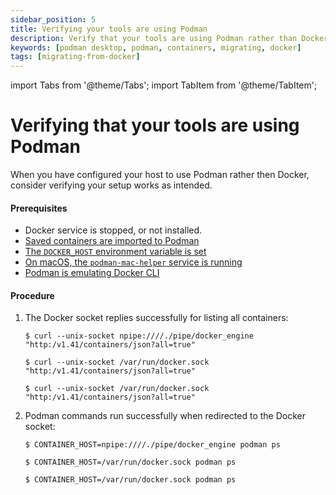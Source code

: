 ```yaml
---
sidebar_position: 5
title: Verifying your tools are using Podman
description: Verify that your tools are using Podman rather than Docker.
keywords: [podman desktop, podman, containers, migrating, docker]
tags: [migrating-from-docker]
---
```


import Tabs from '@theme/Tabs';
import TabItem from '@theme/TabItem';

# Verifying that your tools are using Podman

When you have configured your host to use Podman rather then Docker, consider verifying your setup works as intended.

#### Prerequisites

- Docker service is stopped, or not installed.
- [Saved containers are imported to Podman](/docs/migrating-from-docker/importing-saved-containers)
- [The `DOCKER_HOST` environment variable is set](/docs/migrating-from-docker/using-the-docker_host-environment-variable)
- [On macOS, the `podman-mac-helper` service is running](/docs/migrating-from-docker/using-podman-mac-helper)
- [Podman is emulating Docker CLI](/docs/migrating-from-docker/emulating-docker-cli-with-podman)

#### Procedure

1. The Docker socket replies successfully for listing all containers:

   <Tabs groupId="operating-systems">
     <TabItem value="win" label="Windows">

   ```shell-session
   $ curl --unix-socket npipe:////./pipe/docker_engine "http:/v1.41/containers/json?all=true"
   ```

     </TabItem>
     <TabItem value="mac" label="macOS">

   ```shell-session
   $ curl --unix-socket /var/run/docker.sock "http:/v1.41/containers/json?all=true"
   ```

     </TabItem>
     <TabItem value="linux" label="Linux">

   ```shell-session
   $ curl --unix-socket /var/run/docker.sock "http:/v1.41/containers/json?all=true"
   ```

     </TabItem>
   </Tabs>

2. Podman commands run successfully when redirected to the Docker socket:

   <Tabs groupId="operating-systems">
     <TabItem value="win" label="Windows">

   ```shell-session
   $ CONTAINER_HOST=npipe:////./pipe/docker_engine podman ps
   ```

     </TabItem>
     <TabItem value="mac" label="macOS">

   ```shell-session
   $ CONTAINER_HOST=/var/run/docker.sock podman ps
   ```

     </TabItem>
     <TabItem value="linux" label="Linux">

   ```shell-session
   $ CONTAINER_HOST=/var/run/docker.sock podman ps
   ```

     </TabItem>
   </Tabs>
